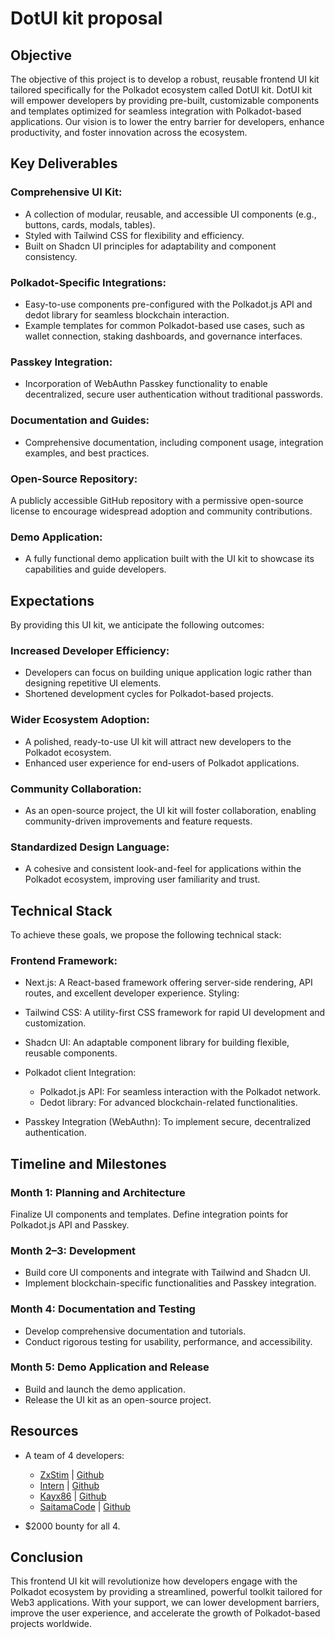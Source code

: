 # DotUI kit proposal

## Objective
The objective of this project is to develop a robust, reusable frontend UI kit tailored specifically for the Polkadot ecosystem called DotUI kit. DotUI kit will empower developers by providing pre-built, customizable components and templates optimized for seamless integration with Polkadot-based applications. Our vision is to lower the entry barrier for developers, enhance productivity, and foster innovation across the ecosystem.

## Key Deliverables
### Comprehensive UI Kit:

- A collection of modular, reusable, and accessible UI components (e.g., buttons, cards, modals, tables).
- Styled with Tailwind CSS for flexibility and efficiency.
- Built on Shadcn UI principles for adaptability and component consistency.

### Polkadot-Specific Integrations:

- Easy-to-use components pre-configured with the Polkadot.js API and dedot library for seamless blockchain interaction.
- Example templates for common Polkadot-based use cases, such as wallet connection, staking dashboards, and governance interfaces.

### Passkey Integration:

- Incorporation of WebAuthn Passkey functionality to enable decentralized, secure user authentication without traditional passwords.

### Documentation and Guides:

- Comprehensive documentation, including component usage, integration examples, and best practices.

### Open-Source Repository:

A publicly accessible GitHub repository with a permissive open-source license to encourage widespread adoption and community contributions.

### Demo Application:

- A fully functional demo application built with the UI kit to showcase its capabilities and guide developers.

## Expectations
By providing this UI kit, we anticipate the following outcomes:

### Increased Developer Efficiency:

- Developers can focus on building unique application logic rather than designing repetitive UI elements.
- Shortened development cycles for Polkadot-based projects.

### Wider Ecosystem Adoption:

- A polished, ready-to-use UI kit will attract new developers to the Polkadot ecosystem.
- Enhanced user experience for end-users of Polkadot applications.

### Community Collaboration:

- As an open-source project, the UI kit will foster collaboration, enabling community-driven improvements and feature requests.

### Standardized Design Language:

- A cohesive and consistent look-and-feel for applications within the Polkadot ecosystem, improving user familiarity and trust.

## Technical Stack
To achieve these goals, we propose the following technical stack:

### Frontend Framework:

- Next.js: A React-based framework offering server-side rendering, API routes, and excellent developer experience.
Styling:

- Tailwind CSS: A utility-first CSS framework for rapid UI development and customization.

- Shadcn UI: An adaptable component library for building flexible, reusable components.

- Polkadot client Integration:

  - Polkadot.js API: For seamless interaction with the Polkadot network.
  - Dedot library: For advanced blockchain-related functionalities.

- Passkey Integration (WebAuthn): To implement secure, decentralized authentication.

## Timeline and Milestones

### Month 1: Planning and Architecture

Finalize UI components and templates.
Define integration points for Polkadot.js API and Passkey.

### Month 2–3: Development

- Build core UI components and integrate with Tailwind and Shadcn UI.
- Implement blockchain-specific functionalities and Passkey integration.

### Month 4: Documentation and Testing

- Develop comprehensive documentation and tutorials.
- Conduct rigorous testing for usability, performance, and accessibility.

### Month 5: Demo Application and Release

- Build and launch the demo application.
- Release the UI kit as an open-source project.

## Resources
- A team of 4 developers:
  - [ZxStim](https://x.com/zxstim) | [Github](https;//github.com/zxstim)
  - [Intern](https://x.com/intern_uwu) | [Github](https;//github.com/internuwu)
  - [Kayx86](https://x.com/kayx86) | [Github](https;//github.com/kayx86)
  - [SaitamaCode](https://x.com/SaitamaCoder_VN) | [Github]([https;//github.com/kayx86](https://github.com/SaitamaCoderVN))

- $2000 bounty for all 4.

## Conclusion
This frontend UI kit will revolutionize how developers engage with the Polkadot ecosystem by providing a streamlined, powerful toolkit tailored for Web3 applications. With your support, we can lower development barriers, improve the user experience, and accelerate the growth of Polkadot-based projects worldwide.